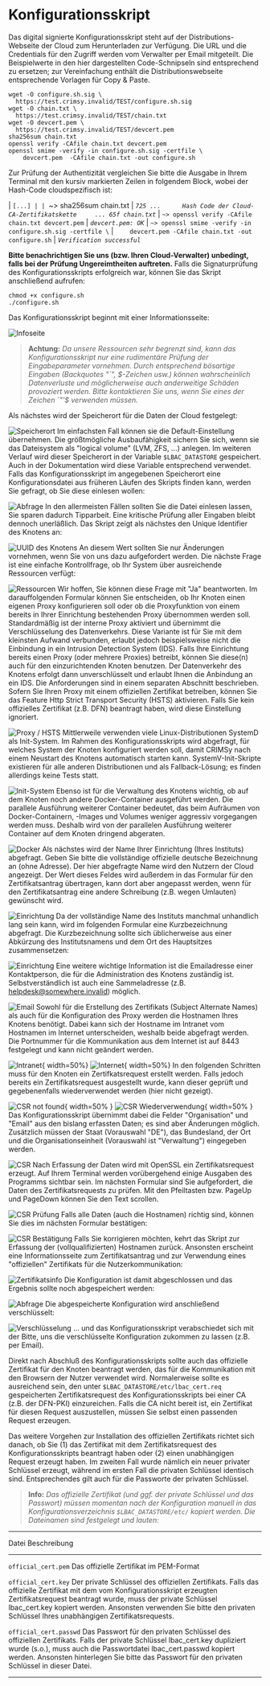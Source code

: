 # Konfigurationsskript
Das digital signierte Konfigurationsskript steht auf der Distributions-Webseite der Cloud zum Herunterladen zur Verfügung. Die URL und die Credentials für den Zugriff werden vom Verwalter per Email mitgeteilt. Die Beispielwerte in den hier dargestellten Code-Schnipseln sind entsprechend zu ersetzen; zur Vereinfachung enthält die Distributionswebseite entsprechende Vorlagen für Copy & Paste.  

    wget -O configure.sh.sig \
      https://test.crimsy.invalid/TEST/configure.sh.sig
    wget -O chain.txt \
      https://test.crimsy.invalid/TEST/chain.txt
    wget -O devcert.pem \
      https://test.crimsy.invalid/TEST/devcert.pem
    sha256sum chain.txt
    openssl verify -CAfile chain.txt devcert.pem
    openssl smime -verify -in configure.sh.sig -certfile \
        devcert.pem  -CAfile chain.txt -out configure.sh

Zur Prüfung der Authentizität vergleichen Sie bitte die Ausgabe in Ihrem Terminal mit den kursiv markierten Zeilen in folgendem Block, wobei der Hash-Code cloudspezifisch ist:

| `[...]
|
| `~> sha256sum chain.txt 
| _`725 ...      Hash Code der Cloud-CA-Zertifikatskette     ... 65f chain.txt`_
| `~> openssl verify -CAfile chain.txt devcert.pem` 
| _`devcert.pem: OK`_
| `~> openssl smime -verify -in configure.sh.sig -certfile \`
| `    devcert.pem -CAfile chain.txt -out configure.sh`
| _`Verification successful`_

**Bitte benachrichtigen Sie uns (bzw. Ihren Cloud-Verwalter) unbedingt, falls bei der Prüfung Ungereimtheiten auftreten.** Falls die Signaturprüfung des Konfigurationsskripts erfolgreich war, können Sie das Skript anschließend aufrufen:

    chmod +x configure.sh
    ./configure.sh

Das Konfigurationsskript beginnt mit einer Informationsseite:

![Infoseite](img/config_01.png "Infoseite")
> **Achtung:** _Da unsere Ressourcen sehr begrenzt sind, kann das Konfigurationsskript nur eine rudimentäre Prüfung der Eingabeparameter vornehmen. Durch entsprechend bösartige Eingaben (Backquotes "\`", $-Zeichen usw.) können wahrscheinlich Datenverluste und möglicherweise auch anderweitige Schäden provoziert werden. Bitte kontaktieren Sie uns, wenn Sie eines der Zeichen \`"'\$ verwenden müssen._

Als nächstes wird der Speicherort für die Daten der Cloud festgelegt:

![Speicherort](img/config_02.png "Speicherort")
Im einfachsten Fall können sie die Default-Einstellung übernehmen. Die größtmögliche Ausbaufähigkeit sichern Sie sich, wenn sie das Dateisystem als "logical volume" (LVM, ZFS, ...) anlegen. Im weiteren Verlauf wird dieser Speicherort in der Variable `$LBAC_DATASTORE` gespeichert. Auch in der Dokumentation wird diese Variable entsprechend verwendet.  Falls das Konfigurationsskript im angegebenen Speicherort eine Konfigurationsdatei aus früheren Läufen des Skripts finden kann, werden Sie gefragt, ob Sie diese einlesen wollen:

![Abfrage](img/config_03.png "Abfrage")
In den allermeisten Fällen sollten Sie die Datei einlesen lassen, Sie sparen dadurch Tipparbeit. Eine kritische Prüfung aller Eingaben bleibt dennoch unerläßlich. Das Skript zeigt als nächstes den Unique Identifier des Knotens an:

![UUID des Knotens](img/config_04.png "UUID des Knotens")
An diesem Wert sollten Sie nur Änderungen vornehmen, wenn Sie von uns dazu aufgefordert werden. Die nächste Frage ist eine einfache Kontrollfrage, ob Ihr System über ausreichende Ressourcen verfügt:

![Ressourcen](img/config_05.png "Ressourcen")
Wir hoffen, Sie können diese Frage mit "Ja" beantworten. Im darauffolgenden Formular können Sie entscheiden, ob Ihr Knoten einen eigenen Proxy konfigurieren soll oder ob die Proxyfunktion von einem bereits in Ihrer Einrichtung bestehenden Proxy übernommen werden soll. Standardmäßig ist der interne Proxy aktiviert und übernimmt die Verschlüsselung des Datenverkehrs. Diese Variante ist für Sie mit dem kleinsten Aufwand verbunden, erlaubt jedoch beispielsweise nicht die Einbindung in ein Intrusion Detection System (IDS). Falls Ihre Einrichtung bereits einen Proxy (oder mehrere Proxies) betreibt, können Sie diese(n) auch für den einzurichtenden Knoten benutzen. Der Datenverkehr des Knotens erfolgt dann unverschlüsselt und erlaubt Ihnen die Anbindung an ein IDS. Die Anforderungen sind in einem separaten Abschnitt beschrieben. Sofern Sie Ihren Proxy mit einem offiziellen Zertifikat betreiben, können Sie das Feature Http Strict Transport Security (HSTS) aktivieren. Falls Sie kein offizielles Zertifikat (z.B. DFN) beantragt haben, wird diese Einstellung ignoriert.

![Proxy / HSTS](img/config_06.png "Proxy / HSTS")
Mittlerweile verwenden viele Linux-Distributionen SystemD als Init-System. Im Rahmen des Konfigurationsskripts wird abgefragt, für welches System der Knoten konfiguriert werden soll, damit CRIMSy nach einem Neustart des Knotens automatisch starten kann. SystemV-Init-Skripte existieren für alle anderen Distributionen und als Fallback-Lösung; es finden allerdings keine Tests statt.  

![Init-System](img/config_07.png "Init-System")
Ebenso ist für die Verwaltung des Knotens wichtig, ob auf dem Knoten noch andere Docker-Container ausgeführt werden. Die parallele Ausführung weiterer Container bedeutet, das beim Aufräumen von Docker-Containern, -Images und Volumes weniger aggressiv vorgegangen werden muss. Deshalb wird von der parallelen Ausführung weiterer Container auf dem Knoten dringend abgeraten.

![Docker](img/config_08.png "Docker")
Als nächstes wird der Name Ihrer Einrichtung (Ihres Instituts) abgefragt. Geben Sie bitte die vollständige offizielle deutsche Bezeichnung an (ohne Adresse). Der hier abgefragte Name wird den Nutzern der Cloud angezeigt. Der Wert dieses Feldes wird außerdem in das Formular für den Zertifikatsantrag übertragen, kann dort aber angepasst werden, wenn für den Zertifikatsantrag eine andere Schreibung (z.B. wegen Umlauten) gewünscht wird.

![Einrichtung](img/config_09.png "Einrichtung")
Da der vollständige Name des Instituts manchmal unhandlich lang sein kann, wird im folgenden Formular eine Kurzbezeichnung abgefragt. Die Kurzbezeichnung sollte sich üblicherweise aus einer Abkürzung des Institutsnamens und dem Ort des Hauptsitzes zusammensetzen:

![Einrichtung](img/config_10.png "Einrichtung")
Eine weitere wichtige Information ist die Emailadresse einer Kontaktperson, die für die Administration des Knotens zuständig ist. Selbstverständlich ist auch eine Sammeladresse (z.B. helpdesk@somewhere.invalid) möglich.

![Email](img/config_11.png "Email")
Sowohl für die Erstellung des Zertifikats (Subject Alternate Names) als auch für die Konfiguration des Proxy werden die Hostnamen Ihres Knotens benötigt. Dabei kann sich der Hostname im Intranet vom Hostnamen im Internet unterscheiden, weshalb beide abgefragt werden. Die Portnummer für die Kommunikation aus dem Internet ist auf 8443 festgelegt und kann nicht geändert werden.

![Intranet](img/config_12.png "Intranet"){ width=50%} ![Internet](img/config_13.png "Internet"){ width=50%}
In den folgenden Schritten muss für den Knoten ein Zertifkatsrequest erstellt werden. Falls jedoch bereits ein Zertifikatsrequest ausgestellt wurde, kann dieser geprüft und gegebenenfalls wiederverwendet werden (hier nicht gezeigt).

![CSR not found](img/config_14.png "CSR not found"){ width=50% } ![CSR Wiederverwendung](img/config_21.png "CSR Wiederverwendung"){ width=50% }
Das Konfigurationsskript übernimmt dabei die Felder "Organisation" und "Email" aus den bislang erfassten Daten; es sind aber Änderungen möglich. Zusätzlich müssen der Staat (Vorauswahl "DE"), das Bundesland, der Ort und die Organisationseinheit (Vorauswahl ist "Verwaltung")  eingegeben werden.

![CSR](img/config_15.png "CSR")
Nach Erfassung der Daten wird mit OpenSSL ein Zertifikatsrequest erzeugt. Auf Ihrem Terminal werden vorübergehend einige Ausgaben des Programms sichtbar sein. Im nächsten Formular sind Sie aufgefordert, die Daten des Zertifikatsrequests zu prüfen. Mit den Pfeiltasten bzw. PageUp und PageDown können Sie den Text scrollen.

![CSR Prüfung](img/config_16.png "CSR Prüfung")
Falls alle Daten (auch die Hostnamen) richtig sind, können Sie dies im nächsten Formular bestätigen:

![CSR Bestätigung](img/config_17.png "CSR Bestätigung")
Falls Sie korrigieren möchten, kehrt das Skript zur Erfassung der (vollqualifizierten) Hostnamen zurück. Ansonsten erscheint eine Informationsseite zum Zertifikatsantrag und zur Verwendung eines "offiziellen" Zertifikats für die Nutzerkommunikation:

![Zertifikatsinfo](img/config_18.png "Zertifikatsinfo")
Die Konfiguration ist damit abgeschlossen und das Ergebnis sollte noch abgespeichert werden:

![Abfrage](img/config_19.png "Abfrage")
Die abgespeicherte Konfiguration wird anschließend verschlüsselt:

![Verschlüsselung](img/config_20.png "Verschlüsselung")
... und das Konfigurationsskript verabschiedet sich mit der Bitte, uns die verschlüsselte Konfiguration zukommen zu lassen (z.B. per Email).

Direkt nach Abschluß des Konfigurationsskripts sollte auch das offizielle Zertifikat für den Knoten beantragt werden, das für die Kommunikation mit den Browsern der Nutzer verwendet wird. Normalerweise sollte es ausreichend sein, den unter `$LBAC_DATASTORE/etc/lbac_cert.req` gespeicherten Zertifikatsrequest des Konfigurationsskripts bei einer CA (z.B. der DFN-PKI) einzureichen. Falls die CA nicht bereit ist, ein Zertifikat für diesen Request auszustellen, müssen Sie selbst einen passenden Request erzeugen.

Das weitere Vorgehen zur Installation des offiziellen Zertifikats richtet sich danach, ob Sie (1) das Zertifikat mit dem Zertifikatsrequest des Konfigurationsskripts beantragt haben oder (2) einen unabhängigen Request erzeugt haben. Im zweiten Fall wurde nämlich ein neuer privater Schlüssel erzeugt, während im ersten Fall die privaten Schlüssel identisch sind. Entsprechendes gilt auch für die Passworte der privaten Schlüssel.

> **Info:** _Das offizielle Zertifikat (und ggf. der private Schlüssel und das Passwort) müssen momentan nach der Konfiguration manuell in das Konfigurationsverzeichnis `$LBAC_DATASTORE/etc/` kopiert werden. Die Dateinamen sind festgelegt und lauten:_
 
----------------------- ---------------------------------------------------------------
Datei                   Beschreibung
----------------------- ---------------------------------------------------------------
`official_cert.pem`     Das offizielle Zertifikat im PEM-Format

`official_cert.key`     Der private Schlüssel des offiziellen Zertifikats. Falls das offizielle Zertifikat mit dem vom Konfigurationsskript erzeugten Zertifikatsrequest beantragt wurde, muss der private Schlüssel lbac_cert.key kopiert werden. Ansonsten verwenden Sie bitte den privaten Schlüssel Ihres unabhängigen Zertifikatsrequests.

`official_cert.passwd`  Das Passwort für den privaten Schlüssel des offiziellen Zertifikats. Falls der private Schlüssel lbac_cert.key dupliziert wurde (s.o.), muss auch die Passwortdatei lbac_cert.passwd kopiert werden. Ansonsten hinterlegen Sie bitte das Passwort für den privaten Schlüssel in dieser Datei.
----------------------- ---------------------------------------------------------------


